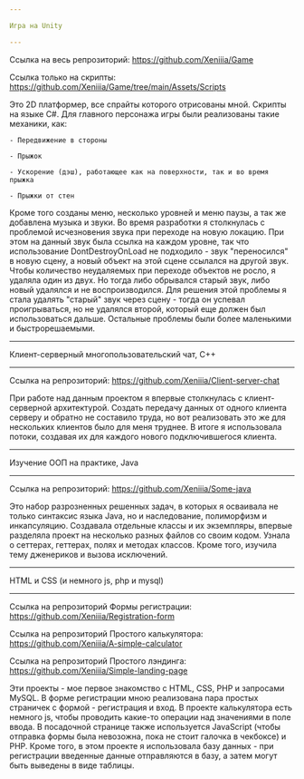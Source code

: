 ```yaml
---

Игра на Unity

---
```


Ссылка на весь репрозиторий: https://github.com/Xeniiia/Game

Ссылка только на скрипты: https://github.com/Xeniiia/Game/tree/main/Assets/Scripts


Это 2D платформер, все спрайты которого отрисованы мной. Скрипты на языке С#.
Для главного персонажа игры были реализованы такие механики, как:

    - Передвижение в стороны

    - Прыжок

    - Ускорение (дэш), работающее как на поверхности, так и во время прыжка

    - Прыжки от стен
    
Кроме того созданы меню, несколько уровней и меню паузы, а так же добавлена музыка и звуки.
Во время разработки я столкнулась с проблемой исчезновения звука при переходе на новую локацию. При этом на данный звук была ссылка на каждом уровне, так что использование DontDestroyOnLoad не подходило - звук "переносился" в новую сцену, а новый объект на этой сцене ссылался на другой звук. Чтобы количество неудаляемых при переходе объектов не росло, я удаляла один из двух. Но тогда либо обрывался старый звук, либо новый удалялся и не воспроизводился. Для решения этой проблемы я стала удалять "старый" звук через сцену - тогда он успевал проигрываться, но не удалялся второй, который еще должен был использоваться дальше. Остальные проблемы были более маленькими и быстрорешаемыми.




---

Клиент-серверный многопользовательский чат, С++

---

Ссылка на репрозиторий: https://github.com/Xeniiia/Client-server-chat

При работе над данным проектом я впервые столкнулась с клиент-серверной архитектурой. Создать передачу данных от одного клиента серверу и обратно не составило труда, но вот реализовать это же для нескольких клиентов было для меня труднее. В итоге я использовала потоки, создавая их для каждого нового подключившегося клиента.



---

Изучение ООП на практике, Java

---

Ссылка на репрозиторий: https://github.com/Xeniiia/Some-java

Это набор разрозненных решенных задач, в которых я осваивала не только синтаксис языка Java, но и наследование, полиморфизм и инкапсуляцию. Создавала отдельные классы и их экземпляры, впервые разделяла проект на несколько разных файлов со своим кодом. Узнала о сеттерах, геттерах, полях и методах классов.
Кроме того, изучила тему дженериков и вызова исключений.



---

HTML и CSS (и немного js, php и mysql)

---

Ссылка на репрозиторий Формы регистрации: https://github.com/Xeniiia/Registration-form

Ссылка на репрозиторий Простого калькулятора: https://github.com/Xeniiia/A-simple-calculator

Ссылка на репрозиторий Простого лэндинга: https://github.com/Xeniiia/Simple-landing-page


Эти проекты - мое первое знакомство с HTML, CSS, PHP и запросами MySQL. В форме регистрации мною реализована пара простых страничек с формой - регистрация и вход. В проекте калькулятора есть немного js, чтобы проводить какие-то операции над значениями в поле ввода. В посадочной странице также используется JavaScript (чтобы отправка формы была невозожна, пока не стоит галочка в чекбоксе) и PHP. Кроме того, в этом проекте я использовала базу данных - при регистрации введенные данные отправляются в базу, а затем могут быть выведены в виде таблицы.